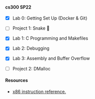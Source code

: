 #### cs300 SP22

- [X] Lab 0: Getting Set Up (Docker & Git)
- [ ] Project 1: Snake :snake:
- [X] Lab 1: C Programming and Makefiles
- [X] Lab 2: Debugging
- [X] Lab 3: Assembly and Buffer Overflow
- [ ] Project 2: DMalloc


#### Resources
- [x86 instruction reference.](https://web.stanford.edu/class/cs107/guide/x86-64.html#common-instructions)